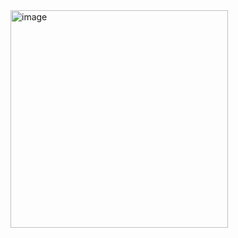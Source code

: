 <img width="348" alt="image" src="https://github.com/aparna10pandey/js.assign/assets/156917948/45939f29-f16f-477a-8724-75b2100fb821">
